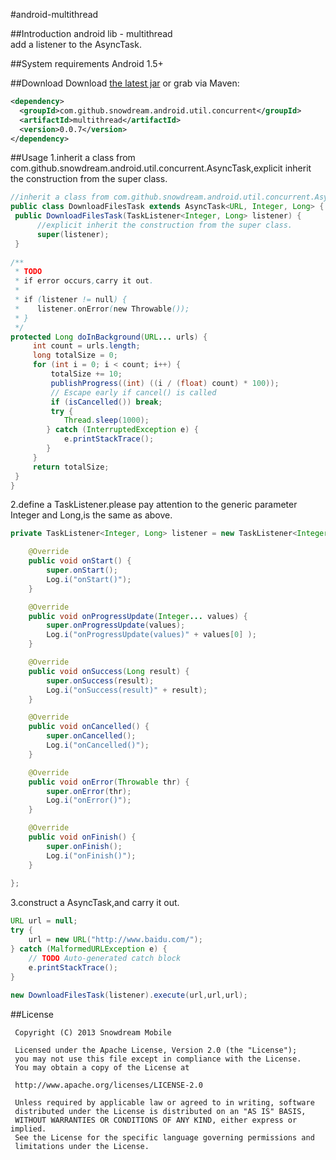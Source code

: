 #android-multithread

##Introduction
android lib - multithread    
add a listener to the AsyncTask.

##System requirements
Android 1.5+

##Download
Download [the latest jar][1] or grab via Maven:

```xml
<dependency>
  <groupId>com.github.snowdream.android.util.concurrent</groupId>
  <artifactId>multithread</artifactId>
  <version>0.0.7</version>
</dependency>
```

##Usage
1.inherit a class from com.github.snowdream.android.util.concurrent.AsyncTask,explicit inherit the construction from the super class.

```java
//inherit a class from com.github.snowdream.android.util.concurrent.AsyncTask
public class DownloadFilesTask extends AsyncTask<URL, Integer, Long> {
 public DownloadFilesTask(TaskListener<Integer, Long> listener) {
      //explicit inherit the construction from the super class.
      super(listener);
 }
       
/**
 * TODO 
 * if error occurs,carry it out.
 * 
 * if (listener != null) {
 *    listener.onError(new Throwable());
 * }
 */
protected Long doInBackground(URL... urls) {
     int count = urls.length;
     long totalSize = 0;
     for (int i = 0; i < count; i++) {
         totalSize += 10;
         publishProgress((int) ((i / (float) count) * 100));
         // Escape early if cancel() is called
         if (isCancelled()) break;
         try {
            Thread.sleep(1000);
        } catch (InterruptedException e) {
            e.printStackTrace();
        }
     }
     return totalSize;
 }
}
```

2.define a TaskListener.please pay attention to the generic parameter Integer and Long,is the same as above.
```java
private TaskListener<Integer, Long> listener = new TaskListener<Integer, Long>(){

    @Override
    public void onStart() {
        super.onStart();
        Log.i("onStart()");
    }

    @Override
    public void onProgressUpdate(Integer... values) {
        super.onProgressUpdate(values);
        Log.i("onProgressUpdate(values)" + values[0] );
    }

    @Override
    public void onSuccess(Long result) {
        super.onSuccess(result);
        Log.i("onSuccess(result)" + result);
    }

    @Override
    public void onCancelled() {
        super.onCancelled();
        Log.i("onCancelled()");
    }

    @Override
    public void onError(Throwable thr) {
        super.onError(thr);
        Log.i("onError()");
    }

    @Override
    public void onFinish() {
        super.onFinish();
        Log.i("onFinish()");
    }
	    
};
```

3.construct a AsyncTask,and carry it out.   
```java
URL url = null;
try {
    url = new URL("http://www.baidu.com/");
} catch (MalformedURLException e) {
    // TODO Auto-generated catch block
    e.printStackTrace();
}
        
new DownloadFilesTask(listener).execute(url,url,url);
```

##License
```
 Copyright (C) 2013 Snowdream Mobile
  
 Licensed under the Apache License, Version 2.0 (the "License");
 you may not use this file except in compliance with the License.
 You may obtain a copy of the License at
  
 http://www.apache.org/licenses/LICENSE-2.0
  
 Unless required by applicable law or agreed to in writing, software
 distributed under the License is distributed on an "AS IS" BASIS,
 WITHOUT WARRANTIES OR CONDITIONS OF ANY KIND, either express or implied.
 See the License for the specific language governing permissions and
 limitations under the License.
```

[1]:https://oss.sonatype.org/content/groups/public/com/github/snowdream/android/util/concurrent/multithread/0.0.7/multithread-0.0.7.jar

